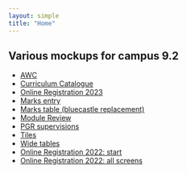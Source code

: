 ```yaml
---
layout: simple
title: "Home"
---
```


<div style="text-align: left">
  <h2>Various mockups for campus 9.2</h2>

  <ul>
    <li><a href="awc/">AWC</a></li>
    <li><a href="catalogue/home.html">Curriculum Catalogue</a></li>
    <li><a href="reg23/regIntro.html">Online Registration 2023</a></li>
    <li><a href="marksentry/marks1.html">Marks entry</a></li>
    <li><a href="bluecastle/marksDesktop.html">Marks table (bluecastle replacement)</a></li>    
    <li><a href="curriculum/module-agenda.html">Module Review</a></li>
    <li><a href="pgr/dashboard1.html">PGR supervisions</a></li>
    <li><a href="tiles/">Tiles</a></li>
    <li><a href="widetables/table.html">Wide tables</a></li>
    <li><a href="reg22/regIntro.html">Online Registration 2022: start</a></li>
    <li><a href="reg22/">Online Registration 2022: all screens</a></li>
  </ul>

</div>
